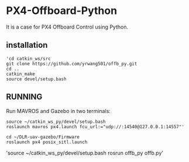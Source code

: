 # PX4-Offboard-Python
It is a case for PX4 Offboard Control using Python.

## **installation**
```
'cd catkin_ws/src
git clone https://github.com/yrwang501/offb_py.git
cd ..
catkin_make
source devel/setup.bash
```

## **RUNNING**
Run MAVROS and Gazebo in two terminals:
```
source ~/catkin_ws_py/devel/setup.bash
roslaunch mavros px4.launch fcu_url:="udp://:14540@127.0.0.1:14557"'
```

```
cd ~/DLR-uav-gazebo/Firmware
roslaunch px4 posix_sitl.launch
```

'source ~/catkin_ws_py/devel/setup.bash
rosrun offb_py offb.py'

